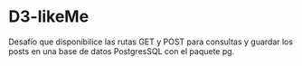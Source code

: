 # D3-likeMe

Desafío que disponibilice las rutas GET y POST para consultas y guardar los posts en una base de datos PostgresSQL con el paquete pg.
